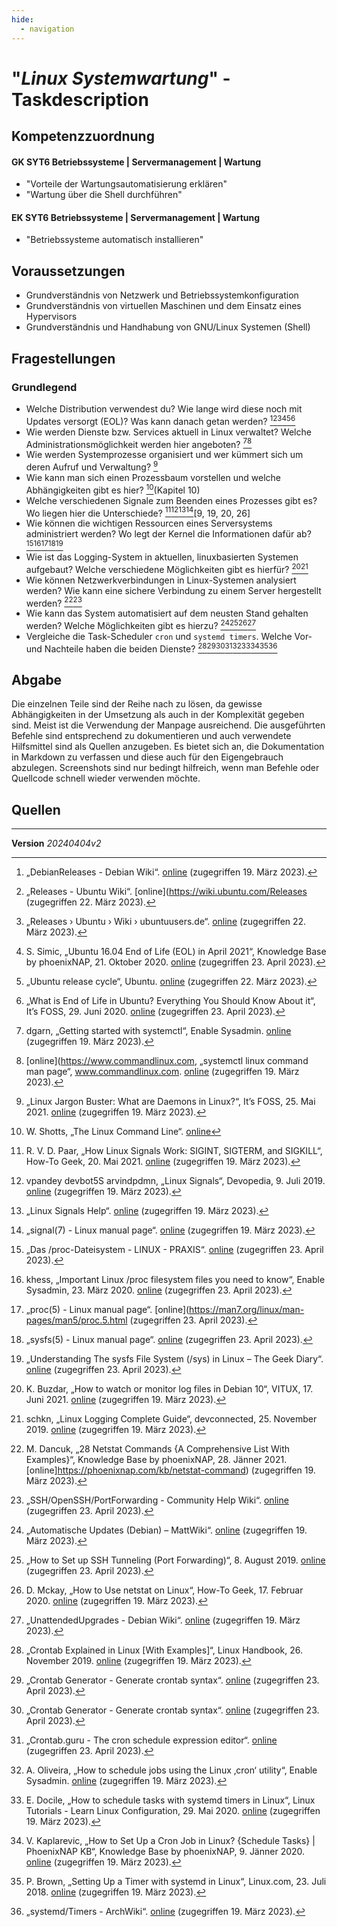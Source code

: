 ```yaml
---
hide:
  - navigation
---
```


# "*Linux Systemwartung*" - Taskdescription

## Kompetenzzuordnung
#### GK SYT6 Betriebssysteme | Servermanagement | Wartung
* "Vorteile der Wartungsautomatisierung erklären"
* "Wartung über die Shell durchführen"
#### EK SYT6 Betriebssysteme | Servermanagement | Wartung
* "Betriebssysteme automatisch installieren"

## Voraussetzungen
* Grundverständnis von Netzwerk und Betriebssystemkonfiguration
* Grundverständnis von virtuellen Maschinen und dem Einsatz eines Hypervisors
* Grundverständnis und Handhabung von GNU/Linux Systemen (Shell)


## Fragestellungen

### Grundlegend

* Welche Distribution verwendest du? Wie lange wird diese noch mit Updates versorgt (EOL)? Was kann danach getan werden? [^7][^23][^24][^32][^33][^36]
* Wie werden Dienste bzw. Services aktuell in Linux verwaltet? Welche Administrationsmöglichkeit werden hier angeboten? [^8][^29]
* Wie werden Systemprozesse organisiert und wer kümmert sich um deren Aufruf und Verwaltung? [^17]
* Wie kann man sich einen Prozessbaum vorstellen und welche Abhängigkeiten gibt es hier? [^31](Kapitel 10)
* Welche verschiedenen Signale zum Beenden eines Prozesses gibt es? Wo liegen hier die Unterschiede? [^9][^19][^20][^26][9, 19, 20, 26]
* Wie können die wichtigen Ressourcen eines Serversystems administriert werden? Wo legt der Kernel die Informationen dafür ab? [^6][^16][^22][^28][^35]
* Wie ist das Logging-System in aktuellen, linuxbasierten Systemen aufgebaut? Welche verschiedene Möglichkeiten gibt es hierfür? [^15][^18]
* Wie können Netzwerkverbindungen in Linux-Systemen analysiert werden? Wie kann eine sichere Verbindung zu einem Server hergestellt werden? [^1][^27]
* Wie kann das System automatisiert auf dem neusten Stand gehalten werden? Welche Möglichkeiten gibt es hierzu? [^2][^13][^14][^34]
* Vergleiche die Task-Scheduler `cron` und `systemd timers`. Welche Vor- und Nachteile haben die beiden Dienste? [^3][^4][^4][^5][^10][^11][^12][^25][^30]

## Abgabe
Die einzelnen Teile sind der Reihe nach zu lösen, da gewisse Abhängigkeiten in der Umsetzung als auch in der Komplexität gegeben sind. Meist ist die Verwendung der Manpage ausreichend. Die ausgeführten Befehle sind entsprechend zu dokumentieren und auch verwendete Hilfsmittel sind als Quellen anzugeben. Es bietet sich an, die Dokumentation in Markdown zu verfassen und diese auch für den Eigengebrauch abzulegen. Screenshots sind nur bedingt hilfreich, wenn man Befehle oder Quellcode schnell wieder verwenden möchte.

## Quellen
[^1]: M. Dancuk, „28 Netstat Commands {A Comprehensive List With Examples}“, Knowledge Base by phoenixNAP, 28. Jänner 2021. [online]https://phoenixnap.com/kb/netstat-command) (zugegriffen 19. März 2023).   
[^2]: „Automatische Updates (Debian) – MattWiki“. [online](https://otremba.net/wiki/Automatische_Updates_(Debian)) (zugegriffen 19. März 2023).   
[^3]: „Crontab Explained in Linux [With Examples]“, Linux Handbook, 26. November 2019. [online](https://linuxhandbook.com/crontab/) (zugegriffen 19. März 2023).   
[^4]: „Crontab Generator - Generate crontab syntax“. [online](https://crontab-generator.org/) (zugegriffen 23. April 2023).   
[^5]: „Crontab.guru - The cron schedule expression editor“. [online](https://crontab.guru/) (zugegriffen 23. April 2023).   
[^6]: „Das /proc-Dateisystem - LINUX - PRAXIS“. [online](https://www.linux-praxis.de/das-proc-dateisystem) (zugegriffen 23. April 2023).   
[^7]: „DebianReleases - Debian Wiki“. [online](https://wiki.debian.org/DebianReleases) (zugegriffen 19. März 2023).   
[^8]: dgarn, „Getting started with systemctl“, Enable Sysadmin. [online](https://www.redhat.com/sysadmin/getting-started-systemctl) (zugegriffen 19. März 2023).   
[^9]: R. V. D. Paar, „How Linux Signals Work: SIGINT, SIGTERM, and SIGKILL“, How-To Geek, 20. Mai 2021. [online](https://www.howtogeek.com/devops/linux-signals-hacks-definition-and-more/) (zugegriffen 19. März 2023).   
[^10]: A. Oliveira, „How to schedule jobs using the Linux ‚cron‘ utility“, Enable Sysadmin. [online](https://www.redhat.com/sysadmin/linux-cron-command) (zugegriffen 19. März 2023).   
[^11]: E. Docile, „How to schedule tasks with systemd timers in Linux“, Linux Tutorials - Learn Linux Configuration, 29. Mai 2020. [online](https://linuxconfig.org/how-to-schedule-tasks-with-systemd-timers-in-linux) (zugegriffen 19. März 2023).   
[^12]: V. Kaplarevic, „How to Set Up a Cron Job in Linux? {Schedule Tasks} | PhoenixNAP KB“, Knowledge Base by phoenixNAP, 9. Jänner 2020. [online](https://phoenixnap.com/kb/set-up-cron-job-linux) (zugegriffen 19. März 2023).   
[^13]: „How to Set up SSH Tunneling (Port Forwarding)“, 8. August 2019. [online](https://linuxize.com/post/how-to-setup-ssh-tunneling/) (zugegriffen 23. April 2023).   
[^14]: D. Mckay, „How to Use netstat on Linux“, How-To Geek, 17. Februar 2020. [online](https://www.howtogeek.com/513003/how-to-use-netstat-on-linux/) (zugegriffen 19. März 2023).   
[^15]: K. Buzdar, „How to watch or monitor log files in Debian 10“, VITUX, 17. Juni 2021. [online](https://vitux.com/how-to-watch-or-monitor-log-files-in-debian-10/) (zugegriffen 19. März 2023).   
[^16]: khess, „Important Linux /proc filesystem files you need to know“, Enable Sysadmin, 23. März 2020. [online](https://www.redhat.com/sysadmin/important-proc-files) (zugegriffen 23. April 2023).   
[^17]: „Linux Jargon Buster: What are Daemons in Linux?“, It’s FOSS, 25. Mai 2021. [online](https://itsfoss.com/linux-daemons/) (zugegriffen 19. März 2023).   
[^18]: schkn, „Linux Logging Complete Guide“, devconnected, 25. November 2019. [online](https://devconnected.com/linux-logging-complete-guide/) (zugegriffen 19. März 2023).   
[^19]:  vpandey devbot5S arvindpdmn, „Linux Signals“, Devopedia, 9. Juli 2019. [online](https://devopedia.org/linux-signals) (zugegriffen 19. März 2023).   
[^20]: „Linux Signals Help“. [online](https://www.computerhope.com/unix/signals.htm) (zugegriffen 19. März 2023).   
[^21]: „LinuxCommand.org: Learn The Linux Command Line. Write Shell Scripts.“ [online](https://linuxcommand.org/) (zugegriffen 20. März 2023).   
[^22]: „proc(5) - Linux manual page“. [online](https://man7.org/linux/man-pages/man5/proc.5.html (zugegriffen 23. April 2023).   
[^23]: „Releases - Ubuntu Wiki“. [online](https://wiki.ubuntu.com/Releases (zugegriffen 22. März 2023).   
[^24]: „Releases › Ubuntu › Wiki › ubuntuusers.de“. [online](https://wiki.ubuntuusers.de/Ubuntu/Releases/) (zugegriffen 22. März 2023).   
[^25]: P. Brown, „Setting Up a Timer with systemd in Linux“, Linux.com, 23. Juli 2018. [online](https://www.linux.com/topic/desktop/setting-timer-systemd-linux/) (zugegriffen 19. März 2023).   
[^26]: „signal(7) - Linux manual page“. [online](https://www.man7.org/linux/man-pages/man7/signal.7.html) (zugegriffen 19. März 2023).   
[^27]: „SSH/OpenSSH/PortForwarding - Community Help Wiki“. [online](https://help.ubuntu.com/community/SSH/OpenSSH/PortForwarding) (zugegriffen 23. April 2023).   
[^28]: „sysfs(5) - Linux manual page“. [online](https://man7.org/linux/man-pages/man5/sysfs.5.html) (zugegriffen 23. April 2023).   
[^29]: [online](https://www.commandlinux.com, „systemctl linux command man page“, www.commandlinux.com. [online](https://www.commandlinux.com/man-page/man1/systemctl.1.html) (zugegriffen 19. März 2023).   
[^30]: „systemd/Timers - ArchWiki“. [online](https://wiki.archlinux.org/title/systemd/Timers) (zugegriffen 19. März 2023).   
[^31]: W. Shotts, „The Linux Command Line“. [online](https://deac-ams.dl.sourceforge.net/project/linuxcommand/TLCL/19.01/TLCL-19.01.pdf)   
[^32]: S. Simic, „Ubuntu 16.04 End of Life (EOL) in April 2021“, Knowledge Base by phoenixNAP, 21. Oktober 2020. [online](https://phoenixnap.com/kb/ubuntu-16-04-end-of-life) (zugegriffen 23. April 2023).   
[^33]: „Ubuntu release cycle“, Ubuntu. [online](https://ubuntu.com/about/release-cycle) (zugegriffen 22. März 2023).   
[^34]: „UnattendedUpgrades - Debian Wiki“. [online](https://wiki.debian.org/UnattendedUpgrades) (zugegriffen 19. März 2023).   
[^35]: „Understanding The sysfs File System (/sys) in Linux – The Geek Diary“. [online](https://www.thegeekdiary.com/understanding-the-sysfs-file-system-in-linux/) (zugegriffen 23. April 2023).   
[^36]: „What is End of Life in Ubuntu? Everything You Should Know About it“, It’s FOSS, 29. Juni 2020. [online](https://itsfoss.com/end-of-life-ubuntu/) (zugegriffen 23. April 2023).   

---
**Version** *20240404v2*
